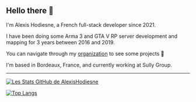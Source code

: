 ## Hello there 👋

I'm Alexis Hodiesne, a French full-stack developer since 2021.

I have been doing some Arma 3 and GTA V RP server development and mapping for 3 years between 2016 and 2019.

You can navigate through my [organization](https://github.com/hodiesne-lab) to see some projects 🚀

I'm based in Bordeaux, France, and currently working at Sully Group.

---

[![Les Stats GitHub de AlexisHodiesne](https://github-readme-stats.vercel.app/api?username=alexishodiesne&theme=dracula&show_icons=true)](https://github.com/anuraghazra/github-readme-stats) 

[![Top Langs](https://github-readme-stats.vercel.app/api/top-langs/?username=alexishodiesne&theme=dracula&layout=compact)](https://github.com/anuraghazra/github-readme-stats)
